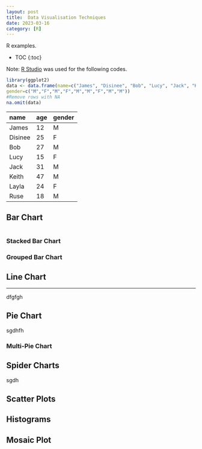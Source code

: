 ```yaml
---
layout: post
title:  Data Visualisation Techniques
date: 2023-03-16
category: [R]
---
```


R examples.

<!--more-->

* TOC
{:toc}

Note: [R Studio](https://posit.co/download/rstudio-desktop/) was used for the following codes.

```R
library(ggplot2)
data <- data.frame(name=c("James", "Disinee", "Bob", "Lucy", "Jack", "Keith", "Layla","Ruse", NA),age=c(12,25,27,15,31,47,24,18,19),
gender=c("M","F","M","F","M","M","F","M","M"))
#Remove rows with NA
na.omit(data)
```

| name | age | gender |
|:------|--------|---------|
| James | 12 | M |
| Disinee | 25 | F |
| Bob | 27   | M |
| Lucy | 15 | F |
| Jack | 31 | M |
| Keith | 47 | M |
| Layla | 24 | F |
| Ruse | 18 | M |


## Bar Chart 

```R


```

### Stacked Bar Chart

### Grouped Bar Chart



## Line Chart 

----

dfgfgh



## Pie Chart

sgdhfh

### Multi-Pie Chart

## Spider Charts

sgdh

## Scatter Plots

## Histograms

## Mosaic Plot
